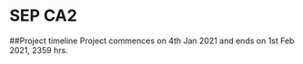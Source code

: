 # SEP CA2

##Project timeline
Project commences on 4th Jan 2021 and ends on 1st Feb 2021, 2359 hrs.
